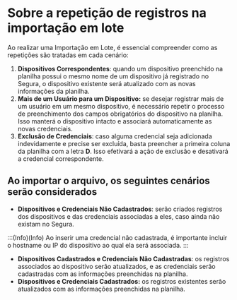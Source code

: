 # Sobre a repetição de registros na importação em lote

Ao realizar uma Importação em Lote, é essencial compreender como as repetições são tratadas em cada cenário:

1. **Dispositivos Correspondentes**: quando um dispositivo preenchido na planilha possui o mesmo nome de um dispositivo já registrado no Segura, o dispositivo existente será atualizado com as novas informações da planilha.
2. **Mais de um Usuário para um Dispositivo:** se desejar registrar mais de um usuário em um mesmo dispositivo, é necessário repetir o processo de preenchimento dos campos obrigatórios do dispositivo na planilha. Isso manterá o dispositivo intacto e associará automaticamente as novas credenciais.
3. **Exclusão de Credenciais**: caso alguma credencial seja adicionada indevidamente e precise ser excluída, basta preencher a primeira coluna da planilha com a letra **D**. Isso efetivará a ação de exclusão e desativará a credencial correspondente.

## Ao importar o arquivo, os seguintes cenários serão considerados

- **Dispositivos e Credenciais Não Cadastrados**: serão criados registros dos dispositivos e das credenciais associadas a eles, caso ainda não existam no Segura.

:::(Info)(Info)
Ao inserir uma credencial não cadastrada, é importante incluir o hostname ou IP do dispositivo ao qual ela será associada.
:::

- **Dispositivos Cadastrados e Credenciais Não Cadastradas**: os registros associados ao dispositivo serão atualizados, e as credenciais serão cadastradas com as informações preenchidas na planilha.
- **Dispositivos e Credenciais Cadastrados:** os registros existentes serão atualizados com as informações preenchidas na planilha.
